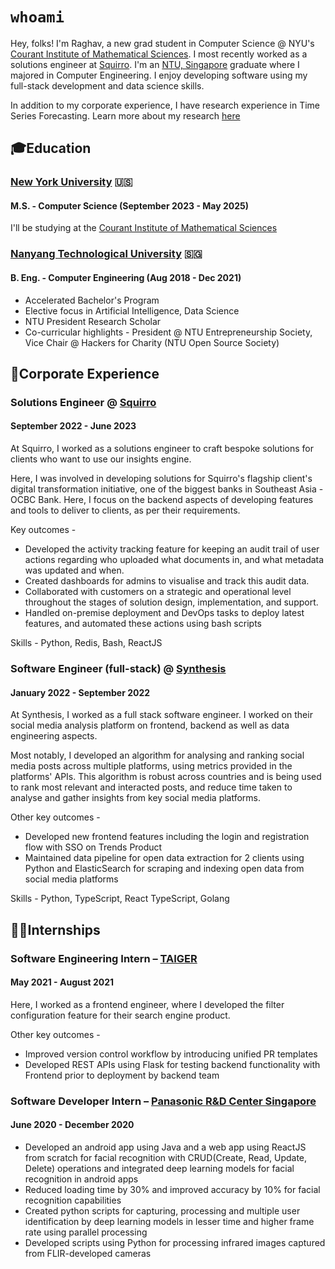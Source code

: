 # `whoami`

Hey, folks! I'm Raghav, a new grad student in Computer Science @ NYU's [Courant Institute of Mathematical Sciences](https://cims.nyu.edu/). I most recently worked as a solutions engineer at [Squirro](https://squirro.com/). I'm an [NTU, Singapore](https://www.ntu.edu.sg/) graduate where I majored in Computer Engineering. I enjoy developing software using my full-stack development and data science skills.

In addition to my corporate experience, I have research experience in Time Series Forecasting.
Learn more about my research [here](/research)

## 🎓Education

### [New York University](https://www.nyu.edu/) 🇺🇸

#### M.S. - Computer Science (September 2023 - May 2025)

I'll be studying at the [Courant Institute of Mathematical Sciences](https://cims.nyu.edu/)

### [Nanyang Technological University](https://www.ntu.edu.sg/) 🇸🇬

#### B. Eng. - Computer Engineering (Aug 2018 - Dec 2021)

- Accelerated Bachelor's Program
- Elective focus in Artificial Intelligence, Data Science
- NTU President Research Scholar
- Co-curricular highlights - President @ NTU Entrepreneurship Society, Vice Chair @ Hackers for Charity (NTU Open Source Society)

## 💼Corporate Experience

### Solutions Engineer @ [Squirro](https://squirro.com)

#### September 2022 - June 2023

At Squirro, I worked as a solutions engineer to craft bespoke solutions for clients who want to use our insights engine.

Here, I was involved in developing solutions for Squirro's flagship client's digital transformation initiative, one of the biggest banks in Southeast Asia - OCBC Bank.
Here, I focus on the backend aspects of developing features and tools to deliver to clients, as per their requirements.

Key outcomes -

- Developed the activity tracking feature for keeping an audit trail of user actions regarding who uploaded what documents in, and what metadata was updated and when.
- Created dashboards for admins to visualise and track this audit data.
- Collaborated with customers on a strategic and operational level throughout the stages of solution design, implementation, and support.
- Handled on-premise deployment and DevOps tasks to deploy latest features, and automated these actions using bash scripts

Skills - Python, Redis, Bash, ReactJS

### Software Engineer (full-stack) @ [Synthesis](https://home.synthesis.partners)

#### January 2022 - September 2022

At Synthesis, I worked as a full stack software engineer. I worked on their social media analysis platform on frontend, backend as well as data engineering aspects.

Most notably, I developed an algorithm for analysing and ranking social media posts across multiple platforms, using metrics provided in the platforms' APIs. This algorithm is robust across countries and is being used to rank most relevant and interacted posts, and reduce time taken to analyse and gather insights from key social media platforms.

Other key outcomes -

- Developed new frontend features including the login and registration flow with SSO on Trends Product
- Maintained data pipeline for open data extraction for 2 clients using Python and ElasticSearch for scraping and indexing open data from social media platforms

Skills - Python, TypeScript, React TypeScript, Golang

## 👨‍💻Internships

### Software Engineering Intern – [TAIGER](https://taiger.com)

#### May 2021 - August 2021

Here, I worked as a frontend engineer, where I developed the filter configuration feature for their search engine product.

Other key outcomes -

- Improved version control workflow by introducing unified PR templates
- Developed REST APIs using Flask for testing backend functionality with Frontend prior to deployment by backend team

### Software Developer Intern – [Panasonic R&D Center Singapore](https://research.sg.panasonic.com/?utm_source=rating.sg&utm_medium=referral&utm_campaign=company)

#### June 2020 - December 2020

- Developed an android app using Java and a web app using ReactJS from scratch for facial recognition with CRUD(Create, Read, Update, Delete) operations and integrated deep learning models for facial recognition in android apps
- Reduced loading time by 30% and improved accuracy by 10% for facial recognition capabilities
- Created python scripts for capturing, processing and multiple user identification by deep learning models in lesser time and higher frame rate using parallel processing
- Developed scripts using Python for processing infrared images captured from FLIR-developed cameras
